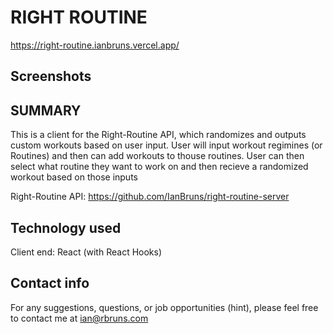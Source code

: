 # RIGHT ROUTINE

https://right-routine.ianbruns.vercel.app/

## Screenshots

## SUMMARY

This is a client for the Right-Routine API, which randomizes and outputs
custom workouts based on user input.  User will input workout regimines
(or Routines) and then can add workouts to thouse routines.  User can then
select what routine they want to work on and then recieve a randomized workout
based on those inputs

Right-Routine API: https://github.com/IanBruns/right-routine-server

## Technology used

Client end: React (with React Hooks)

## Contact info

For any suggestions, questions, or job opportunities (hint), please feel free to 
contact me at ian@rbruns.com